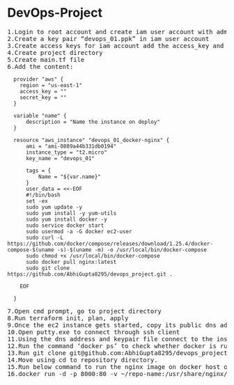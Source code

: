 # DevOps-Project
<pre>
1.Login to root account and create iam user account with administrative access
2.Create a key pair “devops_01.ppk” in iam user account
3.Create access keys for iam account add the access_key and secret_key in .tf file
4.Create project directory
5.Create main.tf file
6.Add the content:
</pre>
      provider "aws" {
        region = "us-east-1"
        access_key = ""
        secret_key = ""
      }

      variable "name" {
          description = "Name the instance on deploy"
      }

      resource "aws_instance" "devops_01_docker-nginx" {
          ami = "ami-0889a44b331db0194"
          instance_type = "t2.micro"
          key_name = "devops_01"

          tags = {
              Name = "${var.name}"
          }
          user_data = <<-EOF
          #!/bin/bash
          set -ex
          sudo yum update -y
          sudo yum install -y yum-utils
          sudo yum install docker -y
          sudo service docker start
          sudo usermod -a -G docker ec2-user
          sudo curl -L https://github.com/docker/compose/releases/download/1.25.4/docker-compose-$(uname -s)-$(uname -m) -o /usr/local/bin/docker-compose
          sudo chmod +x /usr/local/bin/docker-compose
          sudo docker pull nginx:latest
          sudo git clone https://github.com/AbhiGupta8295/devops_project.git .

        EOF

      }
<pre>
7.Open cmd prompt, go to project directory
8.Run terraform init, plan, apply
9.Once the ec2 instance gets started, copy its public dns address
10.Open putty.exe to connect through ssh client
11.Using the dns address and keypair file connect to the instance
12.Run the command ‘docker ps’ to check whether docker is running or not
13.Run git clone git@github.com:AbhiGupta8295/devops_project.git to add the repository in the 	docker.
14.Move using cd to repository directory. 
15.Run below command to run the nginx image on docker host on port 8000.
16.docker run -d -p 8000:80 -v ~/repo-name:/usr/share/nginx/html --name your-nginx-name-here nginx.
</pre>
